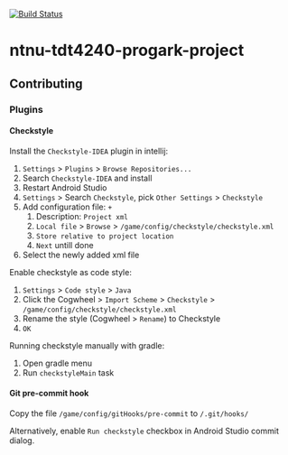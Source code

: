 [![Build Status](https://travis-ci.com/rosvik/ntnu-tdt4240-progark-project.svg?token=g6wDiqtebzTTKGgy2fiG&branch=master)](https://travis-ci.com/rosvik/ntnu-tdt4240-progark-project)

# ntnu-tdt4240-progark-project

## Contributing

### Plugins
#### Checkstyle
Install the `Checkstyle-IDEA` plugin in intellij:

1. `Settings` > `Plugins` > `Browse Repositories...`
2. Search `Checkstyle-IDEA` and install
3. Restart Android Studio
4. `Settings` > Search `Checkstyle`, pick `Other Settings` > `Checkstyle`
5. Add configuration file: `+`
    1. Description: `Project xml`
    2. `Local file` > `Browse` > `/game/config/checkstyle/checkstyle.xml`
    3. `Store relative to project location`
    4. `Next` untill done
6. Select the newly added xml file

Enable checkstyle as code style:

1. `Settings` > `Code style` > `Java`
2. Click the Cogwheel > `Import Scheme` > `Checkstyle` > `/game/config/checkstyle/checkstyle.xml`
3. Rename the style (Cogwheel > `Rename`) to Checkstyle
4. `OK`

Running checkstyle manually with gradle:

1. Open gradle menu
2. Run `checkstyleMain` task

#### Git pre-commit hook

Copy the file `/game/config/gitHooks/pre-commit` to `/.git/hooks/`

Alternatively, enable `Run checkstyle` checkbox in Android Studio commit dialog.